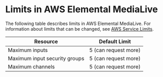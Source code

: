 # Limits in AWS Elemental MediaLive<a name="limits"></a>

The following table describes limits in AWS Elemental MediaLive\. For information about limits that can be changed, see [AWS Service Limits](http://docs.aws.amazon.com/general/latest/gr/aws_service_limits.html)\.


| Resource | Default Limit | 
| --- | --- | 
| Maximum inputs | 5 \(can request more\) | 
| Maximum input security groups | 5 \(can request more\) | 
| Maximum channels | 5 \(can request more\) | 
